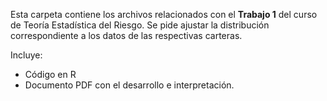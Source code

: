Esta carpeta contiene los archivos relacionados con el **Trabajo 1** del curso de Teoría Estadística del Riesgo. Se pide ajustar la distribución correspondiente a los datos de las respectivas carteras. 

Incluye:
- Código en R
- Documento PDF con el desarrollo e interpretación.
